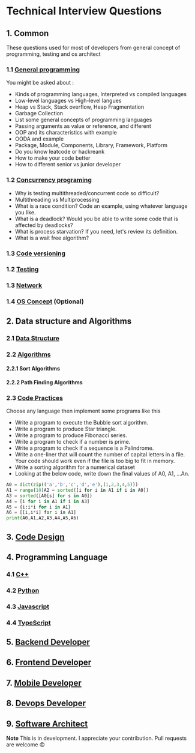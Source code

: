# Technical Interview Questions

## 1. Common

These questions used for most of developers from general concept of programming, testing and os architect

### 1.1 [General programming](./common/general/README.md)

You might be asked about :

* Kinds of programming languages, Interpreted vs compiled languages
* Low-level languages vs High-level langues
* Heap vs Stack, Stack overflow, Heap Fragmentation
* Garbage Collection
* List some general concepts of programming languages
* Passing arguments as value or reference, and different
* OOP and its characteristics with example
* OODA and example
* Package, Module, Components, Library, Framework, Platform
* Do you know leatcode or hackreank
* How to make your code better
* How to different senior vs junior developer

### 1.2 [Concurrency programing](./common/concurrent/README.md)

* Why is testing multithreaded/concurrent code so difficult?
* Multithreading vs Multiprocessing
* What is a race condition? Code an example, using whatever language you like.
* What is a deadlock? Would you be able to write some code that is affected by deadlocks?
* What is process starvation? If you need, let's review its definition.
* What is a wait free algorithm?

### 1.3 [Code versioning](./common/versioning/README.md)

### 1.2 [Testing](./common/testing/README.md)

### 1.3 [Network](./common/network/README.md)

### 1.4 [OS Concept](./common/os/README.md) (Optional)

## 2. Data structure and Algorithms

### 2.1 [Data Structure](./data-structure/README.md)

### 2.2 [Algorithms](./algorithms/README.md)

#### 2.2.1 Sort Algorithms

#### 2.2.2 Path Finding Algorithms

### 2.3 [Code Practices](code_practices/README.md)

Choose any language then implement some programs like this

* Write a program to execute the Bubble sort algorithm.
* Write a program to produce Star triangle.
* Write a program to produce Fibonacci series.
* Write a program to check if a number is prime.
* Write a program to check if a sequence is a Palindrome.
* Write a one-liner that will count the number of capital letters in a file. Your code should work even if the file is too big to fit in memory.
* Write a sorting algorithm for a numerical dataset
* Looking at the below code, write down the final values of A0, A1, …An.

```python
A0 = dict(zip(('a','b','c','d','e'),(1,2,3,4,5)))
A1 = range(10)A2 = sorted([i for i in A1 if i in A0])
A3 = sorted([A0[s] for s in A0])
A4 = [i for i in A1 if i in A3]
A5 = {i:i*i for i in A1}
A6 = [[i,i*i] for i in A1]
print(A0,A1,A2,A3,A4,A5,A6)
```

## 3. [Code Design](design/README.md)

## 4. Programming Language

### 4.1 [C++](./languages/c++/README.md)

### 4.2 [Python](./languages/python/README.md)

### 4.3 [Javascript](./languages/javascript/README.md)

### 4.4 [TypeScript](./languages/typescript/README.md)

## 5. [Backend Developer](./backend/README.md)

## 6. [Frontend Developer](./frontend/README.md)

## 7. [Mobile Developer](./mobile/README.md)

## 8. [Devops Developer](./devops/README.md)

## 9. [Software Architect](./architect/README.md)

**Note** This is in development. I appreciate your contribution. Pull requests are welcome :heart_eyes: